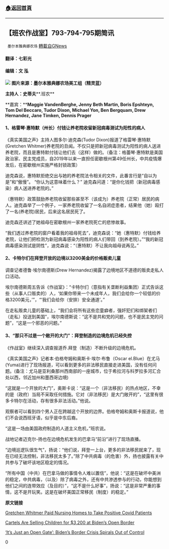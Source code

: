###  [:house:返回首頁](https://github.com/ourhimalayas/txt)
---

## 【班农作战室】793-794-795期简讯
` 墨尔本雅典娜农场` [轉載自GNews](https://gnews.org/zh-hans/973959/)

#### **翻译：七彩光**

#### **编辑：文 泓**
![]()![](https://gnews.org/wp-content/uploads/2021/03/793-794-795.png)
**图片来源：墨尔本雅典娜农场美工组（精灵蓝）**

**主持人：史蒂夫****.班农**

**嘉宾：****Maggie VandenBerghe, Jenny Beth Martin, Boris Epshteyn, Tom Del Beccaro, Tudor Dixon, Michael Yon, Ben Bergquam, Drew Hernandez, Jane Timken, Dennis Prager**

#### **1、格雷琴·惠特默（州长）付钱让养老院收留新冠病毒测试为阳性的病人**

《真实美国之声》主持人图多尔·迪克森(Tudor Dixon)报道了格雷琴·惠特默(Gretchen Whitmer)养老院的丑闻。不仅只是把新冠病毒测试为阳性的病人送进养老院，而且是惠特默付钱让他们去（这样）做的。（备注：格蕾琴·惠特默是美国政治家、民主党成员，自2019年以来一直担任密歇根州第49任州长，中共疫情爆发后，在密歇根州实施严格封锁政策）

迪克森说，惠特默拒绝交出与她的养老院法令相关的文件，此番言行是“自以为是”和“傲慢”。 “你认为这意味着什么？” 迪克森问道：“是你化钱把（新冠病毒感染）病人送进养老院的。”

（惠特默）政策鼓励养老院收留那些甚至不（该成为）养老院（正常）居民的病人。迪克森举了一个例子，一家养老院收留了一名自闭症患者，结果他（她）殴打了一名(养老院)居民，后来这名居民死了。

迪克森还讲述了她祖母在密歇根州一家养老院死亡的悲惨故事。

“我们透过养老院的窗户看着我的祖母死去”，迪克森说：“她（惠特默）付钱给养老院，让他们把检测为新冠病毒感染为阳性的病人们带回（到养老院）。”“我的新冠病毒感染测试是阴性”，迪克森说：“（惠特默）不让我向祖母说再见。”

#### 2、卡特尔们在拜登开放的边境以3200美金的价格贩卖儿童

调查记者德鲁·埃尔南德斯(Drew Hernandez)揭露了边境地区不道德的贩卖走私人口活动。

埃尔南德斯周五告诉《作战室》：“卡特尔们（意指有关垄断利益集团）正式告诉这些（从事人口贩卖的）人，‘如果你带来一个未成年人，我们会给你一个较低的价格3200美元，’”，“‘我们会给你（安排）安全通道’。”

在走私贩卖儿童的基础上，“我们会将所有这些恋童癖者，强奸犯们和绑架者们（走私）投送到美国”，埃尔南德斯说：“这不是共和党的问题，也不是民主党的问题”，“这是一个邪恶的问题。”

#### 3、“那只不过是一个敞开的大门”：拜登制造的边境危机已经失控

《作战室》继续深入调查报道乔.拜登（制造）不断升级的边境危机。

《真实美国之声》记者本‧伯格夸姆和奥斯卡·埃尔·布鲁（Oscar el.Blue）在尤马(Yuma)进行了现场报道，可以看到更多的非法移民直接走进美国，没有任何问题。(备注：尤马是亚利桑那州西南部的一座城市，位于希拉河与科罗拉多河汇合处以西，邻近加州和墨西哥边境)

“这就是一个开放的大门”，奥斯卡说：“这是一个（非法移民）的热点地区，不幸的是（政府）当局不采取任何措施。它对（非法移民）是大门敞开的”，“这里有很多卡特尔在活动，存有很多非法活动。”他说。

观察者可以看到四个男人正在跨越这个开放的边界。伯格夸姆和奥斯卡报道说，他们不会说西班牙语，似乎是中东后裔。

“这是一场由美国政府制造的人道主义危机，”班农说。

战地记者迈克尔-扬也在边境危机发生的巴拿马“前沿”进行了现场直播。

“边境巡逻队很生气”，扬说：“他们说，拜登一上台，更多的非法移民就来了，现在已经无法控制，非法移民太多了。”除了中共病毒（的危害）外，扬也披露有关中共参与了破坏该地区稳定的情况。

“所有中国（中共）在巴拿马做的事情令人难以置信”，他说：“这是在破坏中美洲的稳定，中共病毒，（以及）除了病毒之外，还有中共渗透参与的行动，你能想到他们之间的连带效应（及目的）”，“这不是什么好事”，扬说：“这是非常严重的事情，这不是开玩笑。这是在破坏美国正常移民（制度）的稳定。”

**原文链接**

[Gretchen Whitmer Paid Nursing Homes to Take Positive Covid Patients](https://pandemic.warroom.org/2021/03/12/gretchen-whitmer-paid-nursing-homes-to-take-positive-covid-patients/)

[Cartels Are Selling Children for $3,200 at Biden’s Open Border](https://pandemic.warroom.org/2021/03/12/cartels-are-selling-children-for-3200-at-bidens-open-border/)

[‘It’s Just an Open Gate’: Biden’s Border Crisis Spirals Out of Control](https://pandemic.warroom.org/2021/03/12/its-just-an-open-gate-bidens-border-crisis-spirals-out-of-control/)

0

